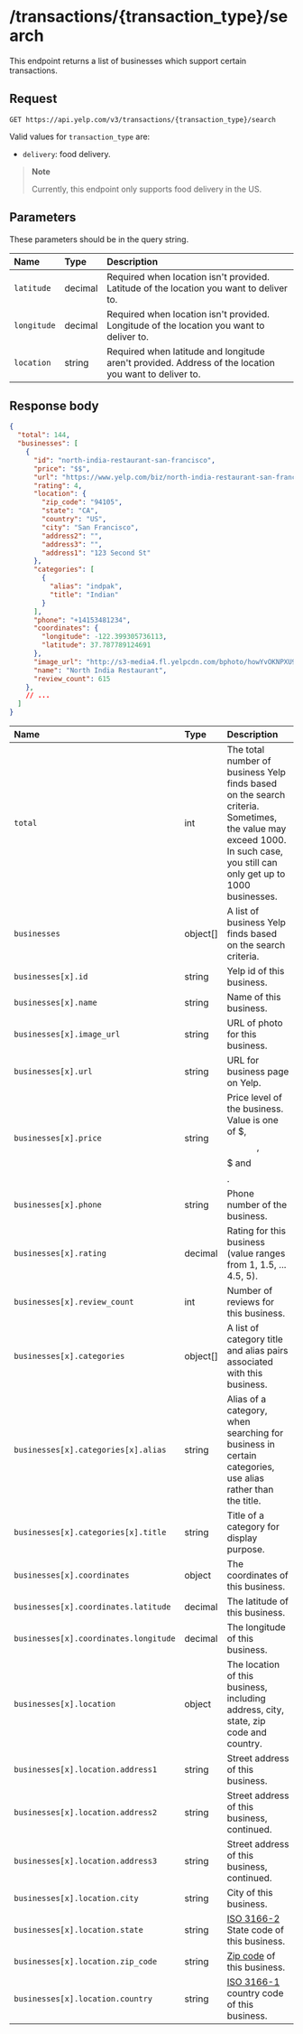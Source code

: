 # /transactions/{transaction_type}/search

This endpoint returns a list of businesses which support certain transactions.

## Request

```
GET https://api.yelp.com/v3/transactions/{transaction_type}/search
```

Valid values for ``transaction_type`` are:

- ``delivery``: food delivery.

> **Note**
>
> Currently, this endpoint only supports food delivery in the US.


## Parameters

These parameters should be in the query string.

| Name | Type | Description |
|:------|:------|:-------------|
| ``latitude`` | decimal | Required when location isn't provided. Latitude of the location you want to deliver to. |
| ``longitude`` | decimal | Required when location isn't provided. Longitude of the location you want to deliver to. |
| ``location`` | string | Required when latitude and longitude aren't provided. Address of the location you want to deliver to. |

## Response body

```json
{
  "total": 144,
  "businesses": [
    {
      "id": "north-india-restaurant-san-francisco",
      "price": "$$",
      "url": "https://www.yelp.com/biz/north-india-restaurant-san-francisco",
      "rating": 4,
      "location": {
        "zip_code": "94105",
        "state": "CA",
        "country": "US",
        "city": "San Francisco",
        "address2": "",
        "address3": "",
        "address1": "123 Second St"
      },
      "categories": [
        {
          "alias": "indpak",
          "title": "Indian"
        }
      ],
      "phone": "+14153481234",
      "coordinates": {
        "longitude": -122.399305736113,
        "latitude": 37.787789124691
      },
      "image_url": "http://s3-media4.fl.yelpcdn.com/bphoto/howYvOKNPXU9A5KUahEXLA/o.jpg",
      "name": "North India Restaurant",
      "review_count": 615
    },
    // ...
  ]
}
```

| Name | Type | Description |
|:------|:------|:-------------|
| ``total`` | int | The total number of business Yelp finds based on the search criteria. Sometimes, the value may exceed 1000. In such case, you still can only get up to 1000 businesses. |
| ``businesses`` | object[] | A list of business Yelp finds based on the search criteria. |
| ``businesses[x].id`` | string | Yelp id of this business. |
| ``businesses[x].name`` | string | Name of this business. |
| ``businesses[x].image_url`` | string | URL of photo for this business. |
| ``businesses[x].url`` | string | URL for business page on Yelp. |
| ``businesses[x].price`` | string | Price level of the business. Value is one of $, $$, $$$ and $$$$. |
| ``businesses[x].phone`` | string | Phone number of the business. |
| ``businesses[x].rating`` | decimal | Rating for this business (value ranges from 1, 1.5, ... 4.5, 5). |
| ``businesses[x].review_count`` | int | Number of reviews for this business. |
| ``businesses[x].categories`` | object[] | A list of category title and alias pairs associated with this business. |
| ``businesses[x].categories[x].alias`` | string | Alias of a category, when searching for business in certain categories, use alias rather than the title. |
| ``businesses[x].categories[x].title`` | string | Title of a category for display purpose. |
| ``businesses[x].coordinates`` | object | The coordinates of this business. |
| ``businesses[x].coordinates.latitude`` | decimal | The latitude of this business. |
| ``businesses[x].coordinates.longitude`` | decimal | The longitude of this business. |
| ``businesses[x].location`` | object | The location of this business, including address, city, state, zip code and country. |
| ``businesses[x].location.address1`` | string | Street address of this business. |
| ``businesses[x].location.address2`` | string | Street address of this business, continued. |
| ``businesses[x].location.address3`` | string | Street address of this business, continued. |
| ``businesses[x].location.city`` | string | City of this business. |
| ``businesses[x].location.state`` | string | [ISO 3166-2](http://en.wikipedia.org/wiki/ISO_3166-2) State code of this business. |
| ``businesses[x].location.zip_code`` | string | [Zip code](http://en.wikipedia.org/wiki/Postal_code) of this business. |
| ``businesses[x].location.country`` | string | [ISO 3166-1](http://en.wikipedia.org/wiki/ISO_3166-1_alpha-2) country code of this business. |
